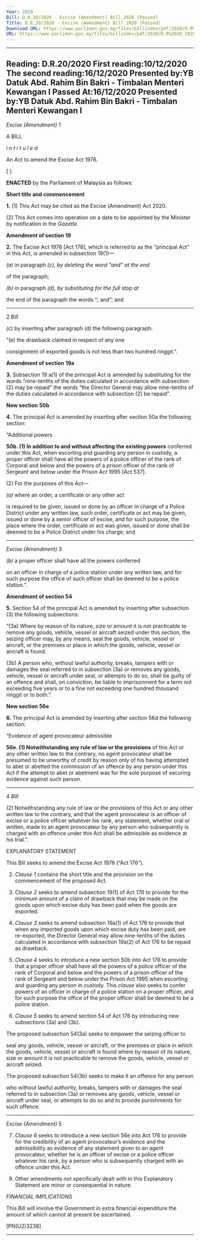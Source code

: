 ```yaml
---
Year: 2020
Bill: D.R.20/2020 - Excise (Amendment) Bill 2020 (Passed)
Title: D.R.20/2020 - Excise (Amendment) Bill 2020 (Passed)
Download URL: https://www.parlimen.gov.my/files/billindex/pdf/2020/D.R%2020_2020%20-%20eng.pdf
URL: https://www.parlimen.gov.my/files/billindex/pdf/2020/D.R%2020_2020%20-%20eng.pdf
---
```

---
Reading:
D.R.20/2020
First reading:10/12/2020
The second reading:16/12/2020
Presented by:YB Datuk Abd. Rahim Bin Bakri - Timbalan Menteri Kewangan I
Passed At:16/12/2020
Presented by:YB Datuk Abd. Rahim Bin Bakri - Timbalan Menteri Kewangan I
---

_Excise (Amendment)_ 1

A BILL

_i n t i t u l e d_

An Act to amend the Excise Act 1976.

[ ]

**ENACTED** by the Parliament of Malaysia as follows:

**Short title and commencement**

**1.** (1) This Act may be cited as the Excise (Amendment) Act 2020.

(2) This Act comes into operation on a date to be appointed
by the Minister by notification in the _Gazette._

**Amendment of section 19**

**2.** The Excise Act 1976 [Act 176], which is referred to as
the “principal Act” in this Act, is amended in subsection 19(1)—

_(a)_ in paragraph _(c), by deleting the word “and” at the end_

of the paragraph;

_(b)_ in paragraph _(d), by substituting for the full stop at_

the end of the paragraph the words “; and”; and


-----

2 _Bill_

_(c)_ by inserting after paragraph (d) the following paragraph:

“(e) the drawback claimed in respect of any one

consignment of exported goods is not less than
two hundred ringgit.”.

**Amendment of section** **19a**

**3.** Subsection 19 a(1) of the principal Act is amended
by substituting for the words “nine-tenths of the duties calculated
in accordance with subsection (2) may be repaid” the words
“the Director General may allow nine-tenths of the duties calculated
in accordance with subsection (2) be repaid”.

**New section** **50b**

**4.** The principal Act is amended by inserting after section 50a
the following section:

“Additional powers

**50b. (1) In addition to and without affecting the existing powers**
conferred under this Act, when escorting and guarding any
person in custody, a proper officer shall have all the powers
of a police officer of the rank of Corporal and below and
the powers of a prison officer of the rank of Sergeant and
below under the Prison Act 1995 [Act 537].

(2) For the purposes of this Act—

_(a)_ where an order, a certificate or any other act

is required to be given, issued or done by an
officer in charge of a Police District under any
written law, such order, certificate or act may
be given, issued or done by a senior officer of
excise, and for such purpose, the place where
the order, certificate or act was given, issued
or done shall be deemed to be a Police District
under his charge; and


-----

_Excise (Amendment)_ 3

_(b)_ a proper officer shall have all the powers conferred

on an officer in charge of a police station under
any written law, and for such purpose the office
of such officer shall be deemed to be a police
station.”.

**Amendment of section 54**

**5.** Section 54 of the principal Act is amended by inserting after
subsection (3) the following subsections:

“(3a) Where by reason of its nature, size or amount
it is not practicable to remove any goods, vehicle, vessel
or aircraft seized under this section, the seizing officer may,
by any means, seal the goods, vehicle, vessel or aircraft,
or the premises or place in which the goods, vehicle, vessel
or aircraft is found.

(3b) A person who, without lawful authority, breaks, tampers
with or damages the seal referred to in subsection (3a)
or removes any goods, vehicle, vessel or aircraft under seal,
or attempts to do so, shall be guilty of an offence and shall,
on conviction, be liable to imprisonment for a term not
exceeding five years or to a fine not exceeding one hundred
thousand ringgit or to both.”.

**New section** **56e**

**6.** The principal Act is amended by inserting after section 56d
the following section:

“Evidence of agent provocateur admissible

**56e. (1) Notwithstanding any rule of law or the provisions**
of this Act or any other written law to the contrary, no agent
provocateur shall be presumed to be unworthy of credit by
reason only of his having attempted to abet or abetted the
commission of an offence by any person under this Act if
the attempt to abet or abetment was for the sole purpose of
securing evidence against such person.


-----

4 _Bill_

(2) Notwithstanding any rule of law or the provisions of
this Act or any other written law to the contrary, and that the
agent provocateur is an officer of excise or a police officer
whatever his rank, any statement, whether oral or written,
made to an agent provocateur by any person who subsequently
is charged with an offence under this Act shall be admissible
as evidence at his trial.”.

EXPLANATORY STATEMENT

This Bill seeks to amend the Excise Act 1976 (“Act 176”).

2. _Clause 1_ contains the short title and the provision on the commencement
of the proposed Act.

3. _Clause 2_ seeks to amend subsection 19(1) of Act 176 to provide for the
minimum amount of a claim of drawback that may be made on the goods
upon which excise duty has been paid when the goods are exported.

4. _Clause 3_ seeks to amend subsection 19a(1) of Act 176 to provide
that when any imported goods upon which excise duty has been paid, are
re-exported, the Director General may allow nine-tenths of the duties calculated
in accordance with subsection 19a(2) of Act 176 to be repaid as drawback.

5. _Clause 4_ seeks to introduce a new section 50b into Act 176 to provide
that a proper officer shall have all the powers of a police officer of the rank
of Corporal and below and the powers of a prison officer of the rank of
Sergeant and below under the Prison Act 1995 when escorting and guarding
any person in custody. This _clause_ also seeks to confer powers of an officer
in charge of a police station on a proper officer, and for such purpose the
office of the proper officer shall be deemed to be a police station.

6. _Clause 5_ seeks to amend section 54 of Act 176 by introducing new
subsections (3a) and (3b).

The proposed subsection 54(3a) seeks to empower the seizing officer to

seal any goods, vehicle, vessel or aircraft, or the premises or place in which
the goods, vehicle, vessel or aircraft is found where by reason of its nature,
size or amount it is not practicable to remove the goods, vehicle, vessel or
aircraft seized.

The proposed subsection 54(3b) seeks to make it an offence for any person

who without lawful authority, breaks, tampers with or damages the seal referred
to in subsection (3a) or removes any goods, vehicle, vessel or aircraft under
seal, or attempts to do so and to provide punishments for such offence.


-----

_Excise (Amendment)_ 5

7. _Clause 6_ seeks to introduce a new section 56e into Act 176 to provide
for the credibility of an agent provocateur’s evidence and the admissibility
as evidence of any statement given to an agent provocateur, whether he is an
officer of excise or a police officer whatever his rank, by a person who is
subsequently charged with an offence under this Act.

8. Other amendments not specifically dealt with in this Explanatory Statement
are minor or consequential in nature.

_FINANCIAL IMPLICATIONS_

This Bill will involve the Government in extra financial expenditure the amount
of which cannot at present be ascertained.

[PN(U2)3238]


-----

